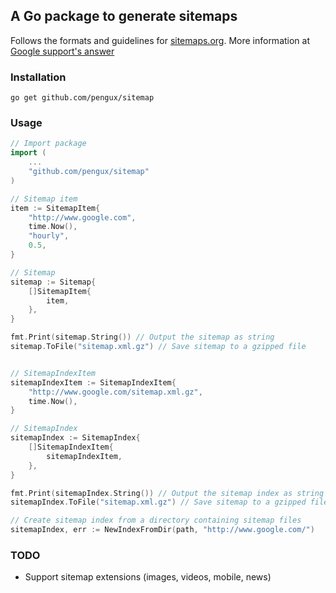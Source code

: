 ## A Go package to generate sitemaps
Follows the formats and guidelines for [sitemaps.org](http://www.sitemaps.org/). More information at [Google support's answer](https://support.google.com/webmasters/answer/183668)

### Installation
```shell
go get github.com/pengux/sitemap
```

### Usage
```go
// Import package
import (
	...
	"github.com/pengux/sitemap"
)

// Sitemap item
item := SitemapItem{
	"http://www.google.com",
	time.Now(),
	"hourly",
	0.5,
}

// Sitemap
sitemap := Sitemap{
	[]SitemapItem{
		item,
	},
}

fmt.Print(sitemap.String()) // Output the sitemap as string
sitemap.ToFile("sitemap.xml.gz") // Save sitemap to a gzipped file


// SitemapIndexItem
sitemapIndexItem := SitemapIndexItem{
	"http://www.google.com/sitemap.xml.gz",
	time.Now(),
}

// SitemapIndex
sitemapIndex := SitemapIndex{
	[]SitemapIndexItem{
		sitemapIndexItem,
	},
}

fmt.Print(sitemapIndex.String()) // Output the sitemap index as string
sitemapIndex.ToFile("sitemap.xml.gz") // Save sitemap to a gzipped file

// Create sitemap index from a directory containing sitemap files
sitemapIndex, err := NewIndexFromDir(path, "http://www.google.com/")
```

### TODO
- Support sitemap extensions (images, videos, mobile, news)

